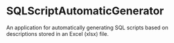 # SQLScriptAutomaticGenerator
An application for automatically generating SQL scripts based on descriptions stored in an Excel (xlsx) file.
